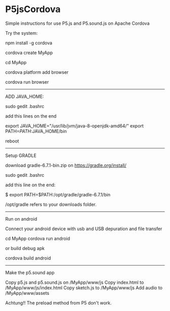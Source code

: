 # P5jsCordova
Simple instructions for use P5.js and P5.sound.js on Apache Cordova

Try the system:

npm install -g cordova

cordova create MyApp

cd MyApp

cordova platform add browser

cordova run browser

------------------------------------------------

ADD JAVA_HOME:

sudo gedit .bashrc

add this lines on the end

export JAVA_HOME="/usr/lib/jvm/java-8-openjdk-amd64/"
export PATH=$PATH:$JAVA_HOME/bin

reboot

--------------------------------------------------

Setup GRADLE

download gradle-6.7.1-bin.zip
on https://gradle.org/install/

sudo gedit .bashrc

add this line on the end:

$ export PATH=$PATH:/opt/gradle/gradle-6.7.1/bin


/opt/gradle refers to your downloads folder.

-----------------------------------------------------

Run on android

Connect your android device with usb and USB depuration and file transfer

cd MyApp
cordova run android

or build debug apk

cordova build android

-------------------------------------------------------

Make the p5.sound app

Copy p5.js and p5.sound.js on /MyApp/www/js
Copy index.html to /MyApp/www/js/index.html 
Copy sketch.js to /MyApp/www/js
Add audio to /MyApp/www/assets

Achtung!! The preload method from P5 don't work.

